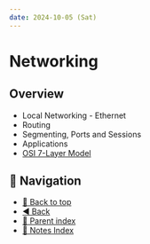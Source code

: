 ```yaml
---
date: 2024-10-05 (Sat)
---
```


# Networking

## Overview

- Local Networking - Ethernet
- Routing
- Segmenting, Ports and Sessions
- Applications
- [OSI 7-Layer Model](Osi7LayerModel/osi-7-layer-model.md)

## 🧭 Navigation

- [🔼 Back to top](#networking)
- [◀️ Back](../../index.md)
- [🔖 Parent index](../../index.md)
- [📑 Notes Index](../../index.md)
